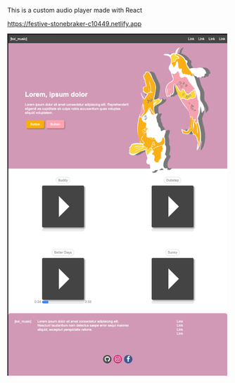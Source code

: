 This is a custom audio player made with React 

https://festive-stonebraker-c10449.netlify.app

<img src="screenshots/screen_shot_1.jpg" width="500">
